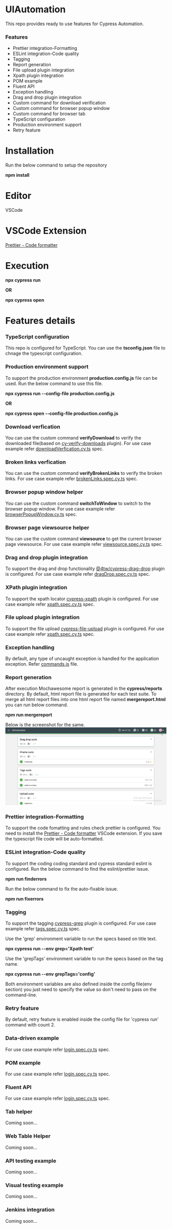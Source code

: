 # UIAutomation
This repo provides ready to use features for Cypress Automation.
### Features
* Prettier integration-Formatting
* ESLint integration-Code quality 
* Tagging 
* Report generation
* File upload plugin integration 
* Xpath plugin integration 
* POM example
* Fluent API 
* Exception handling 
* Drag and drop plugin integration 
* Custom command for download verification 
* Custom command for browser popup window
* Custom command for browser tab
* TypeScript configuration
* Production environment support 
* Retry feature 

# Installation
Run the below command to setup the repository

**npm install**

# Editor
VSCode

# VSCode Extension 
[Prettier - Code formatter](https://marketplace.visualstudio.com/items?itemName=esbenp.prettier-vscode)

# Execution  
**npx cypress run**

  **OR**

**npx cypress open**

# Features details
### TypeScript configuration
This repo is configured for TypeScript. You can use the **tsconfig.json** file to chnage the typescript configuration.

### Production environment support 
To support the production environment **production.config.js** file can be used. Run the below command to use this file.
  
**npx cypress run --config-file production.config.js**

  **OR**

**npx cypress open --config-file production.config.js**

### Download verfication
You can use the custom command **verifyDownload** to verify the downloaded file(based on [cy-verify-downloads](https://www.npmjs.com/package/cypress-xpath) plugin). For use case example refer [downloadVerfication.cy.ts](https://github.com/vinodkpasi/UIAutomation/blob/main/cypress/e2e/specs/miscellaneous/downloadVerfication.cy.ts) spec.

### Broken links verfication
You can use the custom command **verifyBrokenLinks** to verify the broken links. For use case example refer [brokenLinks.spec.cy.ts](https://github.com/vinodkpasi/UIAutomation/blob/main/cypress/e2e/specs/miscellaneous/brokenLinks.spec.cy.ts) spec.

### Browser popup window helper
You can use the custom command **switchToWindow** to switch to the browser popup window. For use case example refer [browserPopupWindow.cy.ts](https://github.com/vinodkpasi/UIAutomation/blob/main/cypress/e2e/specs/miscellaneous/browserPopupWindow.cy.ts) spec.

### Browser page viewsource helper
You can use the custom command **viewsource** to get the current browser page viewsource. For use case example refer [viewsource.spec.cy.ts](https://github.com/vinodkpasi/UIAutomation/blob/main/cypress/e2e/specs/miscellaneous/viewsource.spec.cy.ts) spec.

### Drag and drop plugin integration 
To support the drag and drop functionality  [@4tw/cypress-drag-drop](https://www.npmjs.com/package/@4tw/cypress-drag-drop) plugin is configured. For use case example refer [dragDrop.spec.cy.ts](https://github.com/vinodkpasi/UIAutomation/blob/main/cypress/e2e/specs/miscellaneous/dragDrop.spec.cy.ts) spec.

### XPath plugin integration 
To support the xpath locator [cypress-xpath](https://www.npmjs.com/package/cypress-xpath) plugin is configured. For use case example refer [xpath.spec.cy.ts](https://github.com/vinodkpasi/UIAutomation/blob/main/cypress/e2e/specs/miscellaneous/xpath.spec.cy.ts) spec.

### File upload plugin integration  
To support the file upload [cypress-file-upload](https://www.npmjs.com/package/cypress-file-upload) plugin is configured. For use case example refer [xpath.spec.cy.ts](https://github.com/vinodkpasi/UIAutomation/blob/main/cypress/e2e/specs/miscellaneous/upload.spec.cy.ts) spec.

### Exception handling 
By default, any type of uncaught exception is handled for the application exception. Refer [commands.js](https://github.com/vinodkpasi/UIAutomation/blob/main/cypress/support/commands.js) file.

### Report generation 
After execution Mochawesome report is generated  in the **cypress/reports** directory. By default, html report file is generated for each test suite. To merge all html report files into one html report file named **mergereport.html**  you can run below command.

**npm run mergereport**

Below is the screenshot for the same.
![Screenshot](https://github.com/vinodkpasi/UIAutomation/blob/main/cypress/images/mergereport.png "This is a sample report screenshot.")

### Prettier integration-Formatting
To support the code fomatting and rules check prettier is configured. You need to install the [Prettier - Code formatter](https://marketplace.visualstudio.com/items?itemName=esbenp.prettier-vscode) VSCode extension. If you save the typescript file code will be auto-formatted. 

### ESLint integration-Code quality 
To support the coding coding standard and cypress standard eslint is configured.
Run the below command to find the eslint/prettier issue.

  **npm run finderrors**

Run the below command to fix the auto-fixable issue.

  **npm run fixerrors**

### Tagging 
To support the tagging [cypress-grep](https://www.npmjs.com/package/cypress-grep) plugin is configured. For use case example refer [tags.spec.cy.ts](https://github.com/vinodkpasi/UIAutomation/blob/main/cypress/e2e/specs/miscellaneous/tags.spec.cy.ts) spec.

Use the 'grep' environment variable to run the specs based on title text.

  **npx cypress run --env grep='Xpath test'**

Use the 'grepTags' environment variable to run the specs based on the tag name.

  **npx cypress run --env grepTags='config'**

Both environment variables are also defined inside the config file(env section) you just need to specify the value so don't need to pass on the command-line.

### Retry feature 
By default, retry feature is enabled inside the config file for 'cypress run' command with count 2.

### Data-driven example 
For use case example refer [login.spec.cy.ts](https://github.com/vinodkpasi/UIAutomation/blob/main/cypress/e2e/specs/login/login.spec.cy.ts) spec.

### POM example 
For use case example refer [login.spec.cy.ts](https://github.com/vinodkpasi/UIAutomation/blob/main/cypress/e2e/specs/login/login.spec.cy.ts) spec.

### Fluent API 
For use case example refer [login.spec.cy.ts](https://github.com/vinodkpasi/UIAutomation/blob/main/cypress/e2e/specs/login/login.spec.cy.ts) spec.

### Tab helper
Coming soon...

### Web Table Helper
Coming soon...

### API testing example 
Coming soon...

### Visual testing example
Coming soon...

### Jenkins integration 
Coming soon...

